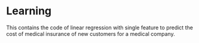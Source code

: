 # Learning
This contains the code of linear regression with single feature to predict the cost of medical insurance of new customers for a medical company.
